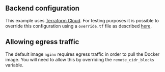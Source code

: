 ## Backend configuration
This example uses [Terraform Cloud](https://www.terraform.io/docs/language/settings/backends/remote.html). For testing purposes it is possible to override this configuration using a `override.tf` file as described [here](https://www.terraform.io/docs/language/files/override.html).

## Allowing egress traffic
The default image `nginx` requires egress traffic in order to pull the Docker image. You will need to allow this by overriding the `remote_cidr_blocks` variable.

